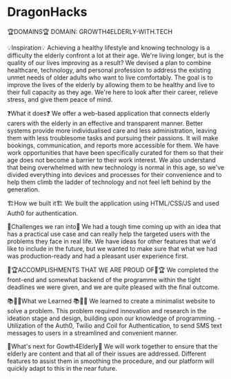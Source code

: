 # DragonHacks

🏆DOMAINS🏆
DOMAIN: GROWTH4ELDERLY-WITH.TECH

💡Inspiration💡
Achieving a healthy lifestyle and knowing technology is a difficulty the elderly confront a lot at their age. We're living longer, but is the quality of our lives improving as a result? We devised a plan to combine healthcare, technology, and personal profession to address the existing unmet needs of older adults who want to live comfortably. The goal is to improve the lives of the elderly by allowing them to be healthy and live to their full capacity as they age. We're here to look after their career, relieve stress, and give them peace of mind.

❓What it does❓
We offer a web-based application that connects elderly carers with the elderly in an effective and transparent manner. Better systems provide more individualised care and less administration, leaving them with less troublesome tasks and pursuing their passions. It will make bookings, communication, and reports more accessible for them. We have work opportunities that have been specifically curated for them so that their age does not become a barrier to their work interest. We also understand that being overwhelmed with new technology is normal in this age, so we've divided everything into devices and processes for their convenience and to help them climb the ladder of technology and not feel left behind by the generation.

🏗️How we built it🏗️
We built the application using HTML/CSS/JS and used Auth0 for authentication.

🚧Challenges we ran into🚧
We had a tough time coming up with an idea that has a practical use case and can really help the targeted users with the problems they face in real life. We have ideas for other features that we'd like to include in the future, but we wanted to make sure that what we had was production-ready and had a pleasant user experience first.

🏅🏆ACCOMPLISHMENTS THAT WE ARE PROUD OF🏅🏆
We completed the front-end and somewhat backend of the programme within the tight deadlines we were given, and we are quite pleased with the final outcome.

📚🙋‍♂️What we Learned 📚🙋‍♂️
We learned to create a minimalist website to solve a problem. This problem required innovation and research in the ideation stage and design, building upon our knowledge of programming. -Utilization of the Auth0, Twilio and Coil for Authentication, to send SMS text messages to users in a streamlined and convenient manner.

💭What's next for Gowth4Elderly💭
We will work together to ensure that the elderly are content and that all of their issues are addressed. Different features to assist them in smoothing the procedure, and our platform will quickly adapt to this in the near future.

